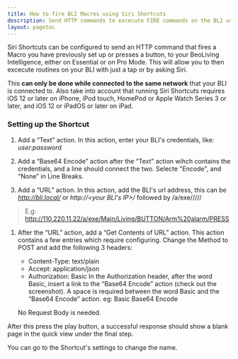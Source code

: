 ```yaml
---
title: How to fire BLI Macros using Siri Shortcuts
description: Send HTTP commands to excecute FIRE commands on the BLI using Siri Shortcuts
layout: pagetoc
---
```


Siri Shortcuts can be configured to send an HTTP command that fires a Macro you have previously set up or presses a button, to your BeoLiving Intelligence, either on Essential or on Pro Mode. This will allow you to then excecute routines on your BLI with just a tap or by asking Siri.

This **can only be done while connected to the same network** that your BLI is connected to. Also take into account that running Siri Shortcuts requires iOS 12 or later on iPhone, iPod touch, HomePod or Apple Watch Series 3 or later, and iOS 12 or iPadOS or later on iPad.

### Setting up the Shortcut

 1. Add a “Text” action. In this action, enter your BLI's credentials, like: *user:password*

 1. Add a “Base64 Encode” action after the “Text” action wihch contains the credentials, and a line should connect the two. Selecte "Encode", and “None” in Line Breaks.

 1. Add a “URL” action. In this action, add the BLI's url address, this can be *http://bli.local/* or *http://<your BLI's IP>/* followed by /a/exe/<AREA OF RESOURCE>/<ZONE OF RESOURCE>/<TYPE OF RESOURCE>/<NAME OF RESOURCE>/<ACTION TO PERFORME>

 > E.g: http://110.220.11.22/a/exe/Main/Living/BUTTON/Arm%20alarm/PRESS

 1. After the “URL” action, add a “Get Contents of URL” action. This action contains a few entries which require configuring.
    Change the Method to POST and add the following 3 headers:
     - Content-Type: text/plain
     - Accept: application/json
     - Authorization: Basic
       In the Authorization header, after the word Basic, insert a link to the “Base64 Encode” action (check out the screenshot). A space is required between the word Basic and the “Base64 Encode” action. eg: Basic Base64 Encode

    No Request Body is needed.

After this press the play button, a successful response should show a blank page in the quick view under the final step.

You can go to the Shortcut's settings to change the name.
